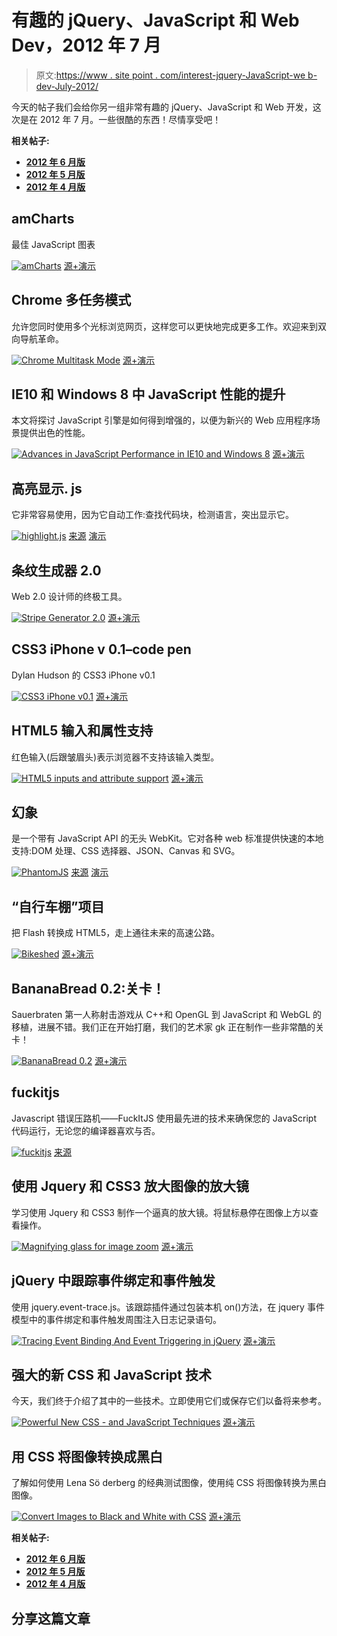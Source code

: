 # 有趣的 jQuery、JavaScript 和 Web Dev，2012 年 7 月

> 原文:[https://www . site point . com/interest-jquery-JavaScript-we b-dev-July-2012/](https://www.sitepoint.com/interesting-jquery-javascript-web-dev-july-2012/)

今天的帖子我们会给你另一组非常有趣的 jQuery、JavaScript 和 Web 开发，这次是在 2012 年 7 月。一些很酷的东西！尽情享受吧！

**相关帖子:**

*   [**2012 年 6 月版**](http://www.jquery4u.com/javascript/interesting-jquery-javascript-web-dev-june-2012/)
*   [**2012 年 5 月版**](http://www.jquery4u.com/news/interesting-javascript-jquery-random-web-dev-net-2012/)
*   [**2012 年 4 月版**](http://www.jquery4u.com/news/interesting-javascript-jquery-random-web-dev-net-april-2012/)

## amCharts

最佳 JavaScript 图表

 [![amCharts](../Images/7cbf696cfbdce424581858379d40d34d.png)](http://www.amcharts.com/) 
[源+演示](http://www.amcharts.com/)

## Chrome 多任务模式

允许您同时使用多个光标浏览网页，这样您可以更快地完成更多工作。欢迎来到双向导航革命。

 [![Chrome Multitask Mode](../Images/7fb7b49778763c764a96351c26dce1a8.png)](https://www.google.com/intl/en/chrome/multitask.html) 
[源+演示](https://www.google.com/intl/en/chrome/multitask.html)

## IE10 和 Windows 8 中 JavaScript 性能的提升

本文将探讨 JavaScript 引擎是如何得到增强的，以便为新兴的 Web 应用程序场景提供出色的性能。

 [![Advances in JavaScript Performance in IE10 and Windows 8](../Images/12282ffec046bc609765dd29fd9b8f96.png)](http://blogs.msdn.com/b/ie/archive/2012/06/13/advances-in-javascript-performance-in-ie10-and-windows-8.aspx) 
[源+演示](http://blogs.msdn.com/b/ie/archive/2012/06/13/advances-in-javascript-performance-in-ie10-and-windows-8.aspx)

## 高亮显示. js

它非常容易使用，因为它自动工作:查找代码块，检测语言，突出显示它。

 [![highlight.js](../Images/dc5e0ce919e831291565bfbab1b7bcb6.png)](http://softwaremaniacs.org/soft/highlight/en/) 
[来源](http://softwaremaniacs.org/soft/highlight/en/) [演示](http://softwaremaniacs.org/media/soft/highlight/test.html)

## 条纹生成器 2.0

Web 2.0 设计师的终极工具。

 [![Stripe Generator 2.0](../Images/7b8dd70f64e20bb4e84b187bfaba08e5.png)](http://www.stripegenerator.com/) 
[源+演示](http://www.stripegenerator.com/)

## CSS3 iPhone v 0.1–code pen

Dylan Hudson 的 CSS3 iPhone v0.1

 [![CSS3 iPhone v0.1](../Images/4847179ce692587d8d1ad023e1e69ea7.png)](http://codepen.io/dylnhdsn/pen/iphone) 
[源+演示](http://codepen.io/dylnhdsn/pen/iphone)

## HTML5 输入和属性支持

红色输入(后跟皱眉头)表示浏览器不支持该输入类型。

 [![HTML5 inputs and attribute support](../Images/ab0897bb68d4391864b035249f139490.png)](http://miketaylr.com/code/input-type-attr.html) 
[源+演示](http://miketaylr.com/code/input-type-attr.html)

## 幻象

是一个带有 JavaScript API 的无头 WebKit。它对各种 web 标准提供快速的本地支持:DOM 处理、CSS 选择器、JSON、Canvas 和 SVG。

 [![PhantomJS](../Images/d64e1d79ce6af119b5d2330085b2bceb.png)](http://phantomjs.org/) 
[来源](http://phantomjs.org/) [演示](http://code.google.com/p/phantomjs/wiki/QuickStart)

## “自行车棚”项目

把 Flash 转换成 HTML5，走上通往未来的高速公路。

 [![Bikeshed](../Images/933e6c10b4b2d04b8c02b8917261c3bb.png)](http://bike.sh/) 
[源+演示](http://bike.sh/)

## BananaBread 0.2:关卡！

Sauerbraten 第一人称射击游戏从 C++和 OpenGL 到 JavaScript 和 WebGL 的移植，进展不错。我们正在开始打磨，我们的艺术家 gk 正在制作一些非常酷的关卡！

 [![BananaBread 0.2](../Images/4c491e4f6736870c206b6e05d4e2169f.png)](http://syntensity.com/static/night5/bb.html) 
[源+演示](http://syntensity.com/static/night5/bb.html)

## fuckitjs

Javascript 错误压路机——FuckItJS 使用最先进的技术来确保您的 JavaScript 代码运行，无论您的编译器喜欢与否。

 [![fuckitjs](../Images/52fd3656f04e1c07596d4a21ad8b9aaa.png)](https://github.com/mattdiamond/fuckitjs/#readme) 
[来源](https://github.com/mattdiamond/fuckitjs/#readme) 

## 使用 Jquery 和 CSS3 放大图像的放大镜

学习使用 Jquery 和 CSS3 制作一个逼真的放大镜。将鼠标悬停在图像上方以查看操作。

 [![Magnifying glass for image zoom](../Images/477593a438d598d2c2c98e8c827477a4.png)](http://thecodeplayer.com/walkthrough/magnifying-glass-for-images-using-jquery-and-css3) 
[源+演示](http://thecodeplayer.com/walkthrough/magnifying-glass-for-images-using-jquery-and-css3)

## jQuery 中跟踪事件绑定和事件触发

使用 jquery.event-trace.js。该跟踪插件通过包装本机 on()方法，在 jquery 事件模型中的事件绑定和事件触发周围注入日志记录语句。

 [![Tracing Event Binding And Event Triggering in jQuery](../Images/b20056d863dbee65577c63730aadf516.png)](http://www.bennadel.com/blog/2390-Tracing-Event-Binding-And-Event-Triggering-In-jQuery.htm) 
[源+演示](http://www.bennadel.com/blog/2390-Tracing-Event-Binding-And-Event-Triggering-In-jQuery.htm)

## 强大的新 CSS 和 JavaScript 技术

今天，我们终于介绍了其中的一些技术。立即使用它们或保存它们以备将来参考。

 [![Powerful New CSS - and JavaScript Techniques](../Images/f292ead77657fd8eb11fbfb96a2702fd.png)](http://coding.smashingmagazine.com/2012/06/21/powerful-new-cssjavascript-techniques/) 
[源+演示](http://coding.smashingmagazine.com/2012/06/21/powerful-new-cssjavascript-techniques/)

## 用 CSS 将图像转换成黑白

了解如何使用 Lena Sö derberg 的经典测试图像，使用纯 CSS 将图像转换为黑白图像。

 [![Convert Images to Black and White with CSS](../Images/5c2d4a425a51f2eccd1bac72b791e22f.png)](http://demosthenes.info/blog/532/Convert-Images-To-Black--White-With-CSS) 
[源+演示](http://demosthenes.info/blog/532/Convert-Images-To-Black--White-With-CSS)

**相关帖子:**

*   [**2012 年 6 月版**](http://www.jquery4u.com/javascript/interesting-jquery-javascript-web-dev-june-2012/)
*   [**2012 年 5 月版**](http://www.jquery4u.com/news/interesting-javascript-jquery-random-web-dev-net-2012/)
*   [**2012 年 4 月版**](http://www.jquery4u.com/news/interesting-javascript-jquery-random-web-dev-net-april-2012/)

## 分享这篇文章